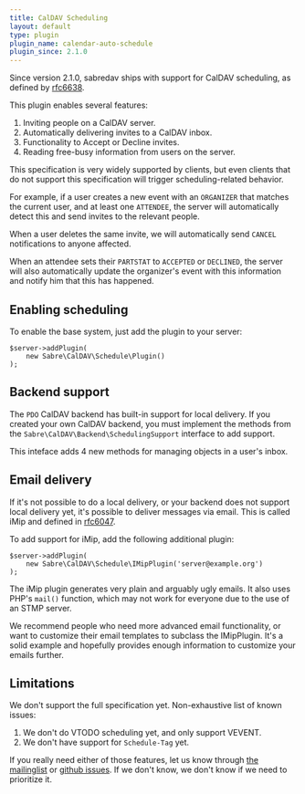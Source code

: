 ```yaml
---
title: CalDAV Scheduling
layout: default
type: plugin
plugin_name: calendar-auto-schedule
plugin_since: 2.1.0
---
```


Since version 2.1.0, sabredav ships with support for CalDAV scheduling, as
defined by [rfc6638][rfc6638].

This plugin enables several features:

1. Inviting people on a CalDAV server.
2. Automatically delivering invites to a CalDAV inbox.
3. Functionality to Accept or Decline invites.
4. Reading free-busy information from users on the server.

This specification is very widely supported by clients, but even clients that
do not support this specification will trigger scheduling-related behavior.

For example, if a user creates a new event with an `ORGANIZER` that matches
the current user, and at least one `ATTENDEE`, the server will automatically
detect this and send invites to the relevant people.

When a user deletes the same invite, we will automatically send `CANCEL`
notifications to anyone affected.

When an attendee sets their `PARTSTAT` to `ACCEPTED` or `DECLINED`, the server
will also automatically update the organizer's event with this information and
notify him that this has happened.


Enabling scheduling
-------------------

To enable the base system, just add the plugin to your server:

    $server->addPlugin(
        new Sabre\CalDAV\Schedule\Plugin()
    );


Backend support
---------------

The `PDO` CalDAV backend has built-in support for local delivery. If you
created your own CalDAV backend, you must implement the methods from the
`Sabre\CalDAV\Backend\SchedulingSupport` interface to add support.

This inteface adds 4 new methods for managing objects in a user's inbox.


Email delivery
--------------

If it's not possible to do a local delivery, or your backend does not support
local delivery yet, it's possible to deliver messages via email. This is
called iMip and defined in [rfc6047][rfc6047].

To add support for iMip, add the following additional plugin:

    $server->addPlugin(
        new Sabre\CalDAV\Schedule\IMipPlugin('server@example.org')
    );

The iMip plugin generates very plain and arguably ugly emails. It also uses
PHP's `mail()` function, which may not work for everyone due to the use of
an STMP server.

We recommend people who need more advanced email functionality, or want to
customize their email templates to subclass the IMipPlugin. It's a solid
example and hopefully provides enough information to customize your emails
further.


Limitations
-----------

We don't support the full specification yet. Non-exhaustive list of known
issues:

1. We don't do VTODO scheduling yet, and only support VEVENT.
2. We don't have support for `Schedule-Tag` yet.

If you really need either of those features, let us know through
[the mailinglist][mailinglist] or [github issues][issues]. If we don't know,
we don't know if we need to prioritize it.


[rfc6638]: http://tools.ietf.org/html/rfc6638
[rfc6047]: http://tools.ietf.org/html/rfc6047
[mailinglist]: http://groups.google.com/group/sabredav-discuss
[issues]: https://github.com/fruux/sabre-dav/issues
